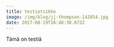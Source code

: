 ```yaml
---
title: testiotsikko
image: /img/blog/jj-thompson-142854.jpg
date: 2017-08-19T16:48:30.672Z
---
```

Tämä on testiä 

